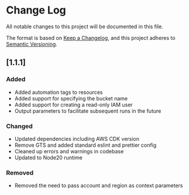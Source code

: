 # Change Log

All notable changes to this project will be documented in this file.

The format is based on [Keep a Changelog](https://keepachangelog.com/en/1.1.0/),
and this project adheres to [Semantic Versioning](https://semver.org/spec/v2.0.0.html).

## [1.1.1]

### Added

-   Added automation tags to resources
-   Added support for specifying the bucket name
-   Added support for creating a read-only IAM user
-   Output parameters to facilitate subsequent runs in the future

### Changed

-   Updated dependencies including AWS CDK version
-   Remove GTS and added standard eslint and prettier config
-   Cleaned up errors and warnings in codebase
-   Updated to Node20 runtime

### Removed

-   Removed the need to pass account and region as context parameters
 
